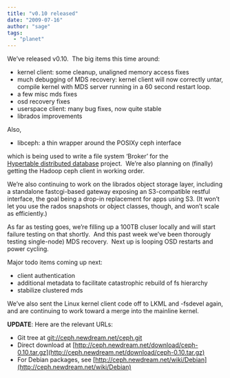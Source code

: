 ```yaml
---
title: "v0.10 released"
date: "2009-07-16"
author: "sage"
tags: 
  - "planet"
---
```


We’ve released v0.10.  The big items this time around:

- kernel client: some cleanup, unaligned memory access fixes
- much debugging of MDS recovery: kernel client will now correctly untar, compile kernel with MDS server running in a 60 second restart loop.
- a few misc mds fixes
- osd recovery fixes
- userspace client: many bug fixes, now quite stable
- librados improvements

Also,

- libceph: a thin wrapper around the POSIXy ceph interface

which is being used to write a file system ‘Broker’ for the [Hypertable distributed database](http://www.hypertable.org/) project.  We’re also planning on (finally) getting the Hadoop ceph client in working order.

We’re also continuing to work on the librados object storage layer, including a standalone fastcgi-based gateway exposing an S3-compatible restful interface, the goal being a drop-in replacement for apps using S3. (It won’t let you use the rados snapshots or object classes, though, and won’t scale as efficiently.)

As far as testing goes, we’re filling up a 100TB cluser locally and will start failure testing on that shortly.  And this past week we’ve been thorougly testing single-node) MDS recovery.  Next up is looping OSD restarts and power cycling.

Major todo items coming up next:

- client authentication
- additional metadata to facilitate catastrophic rebuild of fs hierarchy
- stabilize clustered mds

We’ve also sent the Linux kernel client code off to LKML and -fsdevel again, and are continuing to work toward a merge into the mainline kernel.

**UPDATE**: Here are the relevant URLs:

- Git tree at [git://ceph.newdream.net/ceph.git](git://ceph.newdream.net/ceph.git)
- Direct download at [http://ceph.newdream.net/download/ceph-0.10.tar.gz](http://ceph.newdream.net/download/ceph-0.10.tar.gz)
- For Debian packages, see [http://ceph.newdream.net/wiki/Debian](http://ceph.newdream.net/wiki/Debian)

